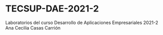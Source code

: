 # TECSUP-DAE-2021-2
Laboratorios del curso Desarrollo de Aplicaciones Empresariales 2021-2 Ana Cecilia Casas Carrión
